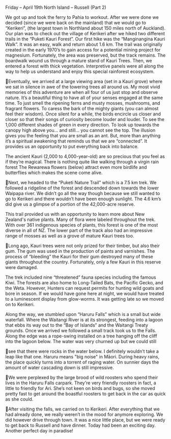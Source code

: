 Friday – April 19th
North Island – Russell
(Part 2)

We got up and took the ferry to Pahia to workout. After we were done we
decided (since we were back on the mainland) that we would go to “Kerikeri”,
(the largest town in Northland about 150 miles north of Auckland). Our plan
was to check out the village of Kerikeri after we hiked two different trails in the
“Puketi Kauri Forest”.
Our first hike was the “Manginangina Kauri Walk”. It was an easy, walk and
return about 1.6 km. The trail was originally created in the early 1970’s to gain
access for a potential mining project for magnesium. Fortunately, the area was
preserved, but the track remains. The boardwalk wound us through a mature
stand of Kauri Trees. Then, we entered a forest with thick vegetation.
Interpretive panels were all along the way to help us understand and enjoy this
special rainforest ecosystem.

Eventually, we arrived at a large viewing area (set in a Kauri grove) where
we sat in silence in awe of the towering trees all around us. My most vivid
memories of this adventure are when all four of us just stop and observe
nature. It’s a beautiful thing to have all of your senses engaged at the
same time. To just smell the ripening ferns and musty mosses, mushrooms,
and fragrant flowers. To caress the bark of the mighty giants (you can
almost feel their wisdom). Once silent for a while, the birds encircle us
closer and closer so that their songs of curiosity become louder and louder.
To see the 1,000 different shades of green in every direction. To look up
towards the canopy high above you… and still… you cannot see the top.
The illusion gives you the feeling that you are small as an ant. But, more
than anything it’s a spiritual awakening that reminds us that we are
“connected”. It provides us an opportunity to put everything back into
balance.

The ancient Kauri (2,000 to 4,000-year-old) are so precious that you feel as
if they’re magical. There is nothing quite like walking through a virgin rain
forest The Rewarewa flowers (below) attract even more birdlife and
butterflies which makes the scene come alive.

Next, we headed to the “Puketi Nature Trail” which is a 7.5 km trek. We
followed a ridgeline of the forest and descended down towards the lower
Waipapa river. We didn’t go all the way though because we still wanted
to go to Kerikeri and there wouldn’t have been enough sunlight. The 4.6
km’s did give us a glimpse of a portion of the 42,000-acre reserve.

This trail provided us with an opportunity to learn more about New
Zealand's native plants. Many of flora were labeled throughout the trek.
With over 361 indigenous species of plants, this forest is one of the most
diverse in all of NZ. The lower part of the track also had an impressive range
of mosses as well as a grove of mature Kauri trees too.

Long ago, Kauri trees were not only prized for their timber, but also their
gum. The gum was used in the production of paints and varnishes. The
process of “bleeding” the Kauri for their gum destroyed many of these
giants throughout the country. Fortunately, only a few Kauri in this reserve
were damaged.

The trek included nine “threatened” fauna species including the famous
Kiwi. The forests are also home to Long-Tailed Bats, the Pacific Gecko, and
the Weta. However, Hunters can request permits for hunting wild goats
and bore in season. If we would have gone here at night, we would have
treated to a luminescent display from glow-worms. It was getting late so
we moved on to Kerikeri.

Along the way, we stumbled upon “Haruru Falls” which is a small but wide
waterfall. Where the Waitangi River is at its strongest, feeding into a lagoon
that ebbs its way out to the “Bay of Islands” and the Waitangi Treaty
grounds. Once we arrived we followed a small track took us to the Falls.
Along the edge was a rope-swing installed on a tree hanging off the cliff
into the lagoon below. The water was very churned up but we could still

see that there were rocks in the water below. I definitely wouldn’t take a
leap like that one. Haruru means "big noise" in Māori. During heavy rains,
the place quickly turns into a torrent of raging water. On sunnier days the
amount of water cascading down is still impressive.

We were perplexed by the large brood of wild roosters who spend their
lives in the Haruru Falls carpark. They're very friendly roosters in fact, a little
to friendly for Ari. She’s not keen on birds and bugs, so she moved pretty
fast to get around the boastful roosters to get back in the car as quick as
she could.

After visiting the falls, we carried on to Kerikeri. After everything that we
had already done, we really weren’t in the mood for anymore exploring.
We did however drive through town. It was a nice little place, but we were
ready to get back to Russell and have dinner. Today had been an exciting
day. Another perfect day in paradise!

